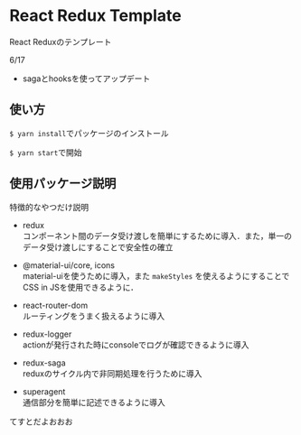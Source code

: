 # React Redux Template
React Reduxのテンプレート

6/17
- sagaとhooksを使ってアップデート
## 使い方
`$ yarn install`でパッケージのインストール

`$ yarn start`で開始

## 使用パッケージ説明
特徴的なやつだけ説明
- redux  
コンポーネント間のデータ受け渡しを簡単にするために導入．また，単一のデータ受け渡しにすることで安全性の確立
- @material-ui/core, icons  
material-uiを使うために導入，また `makeStyles` を使えるようにすることでCSS in JSを使用できるように．

- react-router-dom  
ルーティングをうまく扱えるように導入

- redux-logger  
actionが発行された時にconsoleでログが確認できるように導入

- redux-saga  
reduxのサイクル内で非同期処理を行うために導入

- superagent  
通信部分を簡単に記述できるように導入


てすとだよおおお
